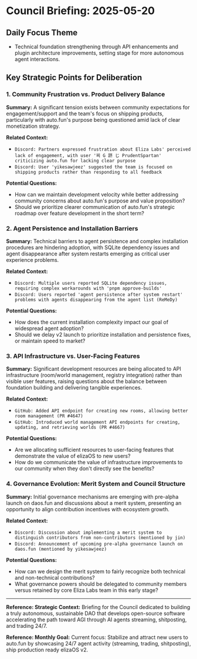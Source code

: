 # Council Briefing: 2025-05-20

## Daily Focus Theme

- Technical foundation strengthening through API enhancements and plugin architecture improvements, setting stage for more autonomous agent interactions.

## Key Strategic Points for Deliberation

### 1. Community Frustration vs. Product Delivery Balance

**Summary:** A significant tension exists between community expectations for engagement/support and the team's focus on shipping products, particularly with auto.fun's purpose being questioned amid lack of clear monetization strategy.

**Related Context:**
- `Discord: Partners expressed frustration about Eliza Labs' perceived lack of engagement, with user '찌 G 跻 じ PrudentSpartan' criticizing auto.fun for lacking clear purpose`
- `Discord: User 'yikesawjeez' suggested the team is focused on shipping products rather than responding to all feedback`

**Potential Questions:**
- How can we maintain development velocity while better addressing community concerns about auto.fun's purpose and value proposition?
- Should we prioritize clearer communication of auto.fun's strategic roadmap over feature development in the short term?

### 2. Agent Persistence and Installation Barriers

**Summary:** Technical barriers to agent persistence and complex installation procedures are hindering adoption, with SQLite dependency issues and agent disappearance after system restarts emerging as critical user experience problems.

**Related Context:**
- `Discord: Multiple users reported SQLite dependency issues, requiring complex workarounds with 'pnpm approve-builds'`
- `Discord: Users reported 'agent persistence after system restart' problems with agents disappearing from the agent list (ReMeDy)`

**Potential Questions:**
- How does the current installation complexity impact our goal of widespread agent adoption?
- Should we delay v2 launch to prioritize installation and persistence fixes, or maintain speed to market?

### 3. API Infrastructure vs. User-Facing Features

**Summary:** Significant development resources are being allocated to API infrastructure (room/world management, registry integration) rather than visible user features, raising questions about the balance between foundation building and delivering tangible experiences.

**Related Context:**
- `GitHub: Added API endpoint for creating new rooms, allowing better room management (PR #4647)`
- `GitHub: Introduced world management API endpoints for creating, updating, and retrieving worlds (PR #4667)`

**Potential Questions:**
- Are we allocating sufficient resources to user-facing features that demonstrate the value of elizaOS to new users?
- How do we communicate the value of infrastructure improvements to our community when they don't directly see the benefits?

### 4. Governance Evolution: Merit System and Council Structure

**Summary:** Initial governance mechanisms are emerging with pre-alpha launch on daos.fun and discussions about a merit system, presenting an opportunity to align contribution incentives with ecosystem growth.

**Related Context:**
- `Discord: Discussion about implementing a merit system to distinguish contributors from non-contributors (mentioned by jin)`
- `Discord: Announcement of upcoming pre-alpha governance launch on daos.fun (mentioned by yikesawjeez)`

**Potential Questions:**
- How can we design the merit system to fairly recognize both technical and non-technical contributions?
- What governance powers should be delegated to community members versus retained by core Eliza Labs team in this early stage?

---
**Reference: Strategic Context:** Briefing for the Council dedicated to building a truly autonomous, sustainable DAO that develops open-source software accelerating the path toward AGI through AI agents streaming, shitposting, and trading 24/7.

**Reference: Monthly Goal:** Current focus: Stabilize and attract new users to auto.fun by showcasing 24/7 agent activity (streaming, trading, shitposting), ship production ready elizaOS v2.
